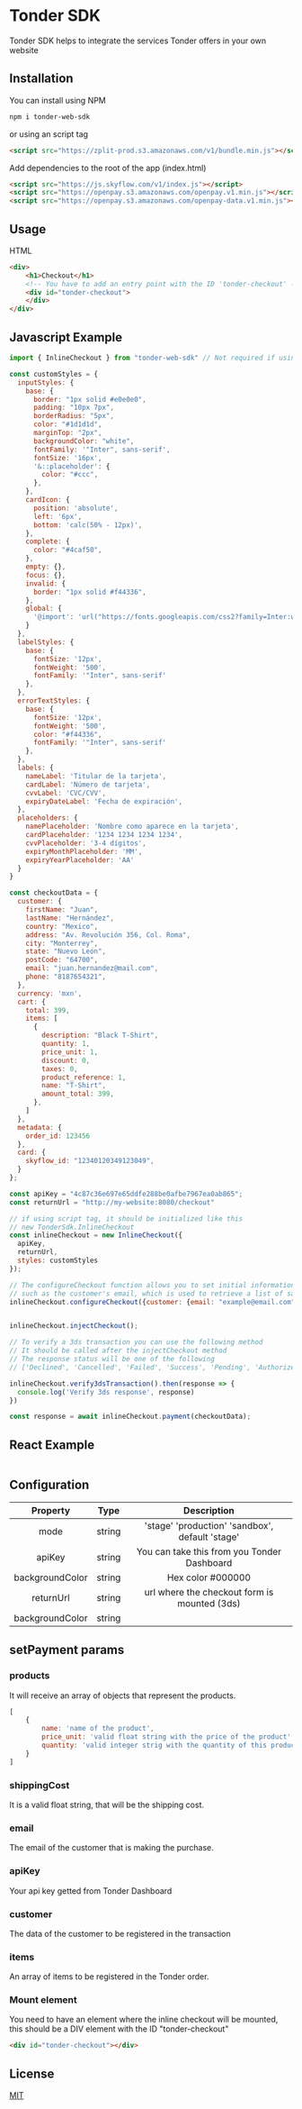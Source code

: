 # Tonder SDK

Tonder SDK helps to integrate the services Tonder offers in your own website

## Installation

You can install using NPM
```bash
npm i tonder-web-sdk
```

or using an script tag
```html
<script src="https://zplit-prod.s3.amazonaws.com/v1/bundle.min.js"></script>
```

Add dependencies to the root of the app (index.html)
```html
<script src="https://js.skyflow.com/v1/index.js"></script>
<script src="https://openpay.s3.amazonaws.com/openpay.v1.min.js"></script>
<script src="https://openpay.s3.amazonaws.com/openpay-data.v1.min.js"></script>
```

## Usage
HTML
```html
<div>
    <h1>Checkout</h1>
    <!-- You have to add an entry point with the ID 'tonder-checkout' -->
    <div id="tonder-checkout">
    </div>
</div>
```
## Javascript Example
```javascript
import { InlineCheckout } from "tonder-web-sdk" // Not required if using script tag
```


```javascript
const customStyles = {
  inputStyles: {
    base: {
      border: "1px solid #e0e0e0",
      padding: "10px 7px",
      borderRadius: "5px",
      color: "#1d1d1d",
      marginTop: "2px",
      backgroundColor: "white",
      fontFamily: '"Inter", sans-serif',
      fontSize: '16px',
      '&::placeholder': {
        color: "#ccc",
      },
    },
    cardIcon: {
      position: 'absolute',
      left: '6px',
      bottom: 'calc(50% - 12px)',
    },
    complete: {
      color: "#4caf50",
    },
    empty: {},
    focus: {},
    invalid: {
      border: "1px solid #f44336",
    },
    global: {
      '@import': 'url("https://fonts.googleapis.com/css2?family=Inter:wght@300;400;500;700&display=swap")',
    }
  },
  labelStyles: {
    base: {
      fontSize: '12px',
      fontWeight: '500',
      fontFamily: '"Inter", sans-serif'
    },
  },
  errorTextStyles: {
    base: {
      fontSize: '12px',
      fontWeight: '500',
      color: "#f44336",
      fontFamily: '"Inter", sans-serif'
    },
  },
  labels: {
    nameLabel: 'Titular de la tarjeta',
    cardLabel: 'Número de tarjeta',
    cvvLabel: 'CVC/CVV',
    expiryDateLabel: 'Fecha de expiración',
  },
  placeholders: {
    namePlaceholder: 'Nombre como aparece en la tarjeta',
    cardPlaceholder: '1234 1234 1234 1234',
    cvvPlaceholder: '3-4 dígitos',
    expiryMonthPlaceholder: 'MM',
    expiryYearPlaceholder: 'AA'
  }
}

const checkoutData = {
  customer: {
    firstName: "Juan",
    lastName: "Hernández",
    country: "Mexico",
    address: "Av. Revolución 356, Col. Roma",
    city: "Monterrey",
    state: "Nuevo León",
    postCode: "64700",
    email: "juan.hernandez@mail.com",
    phone: "8187654321",
  },
  currency: 'mxn',
  cart: {
    total: 399,
    items: [
      {
        description: "Black T-Shirt",
        quantity: 1,
        price_unit: 1,
        discount: 0,
        taxes: 0,
        product_reference: 1,
        name: "T-Shirt",
        amount_total: 399,
      },
    ]
  },
  metadata: {
    order_id: 123456
  },
  card: {
    skyflow_id: "12340120349123049",
  }
};

const apiKey = "4c87c36e697e65ddfe288be0afbe7967ea0ab865";
const returnUrl = "http://my-website:8080/checkout"

// if using script tag, it should be initialized like this
// new TonderSdk.InlineCheckout
const inlineCheckout = new InlineCheckout({
  apiKey,
  returnUrl,
  styles: customStyles
});

// The configureCheckout function allows you to set initial information, 
// such as the customer's email, which is used to retrieve a list of saved cards.
inlineCheckout.configureCheckout({customer: {email: "example@email.com"}});


inlineCheckout.injectCheckout();

// To verify a 3ds transaction you can use the following method
// It should be called after the injectCheckout method
// The response status will be one of the following
// ['Declined', 'Cancelled', 'Failed', 'Success', 'Pending', 'Authorized']

inlineCheckout.verify3dsTransaction().then(response => {
  console.log('Verify 3ds response', response)
})

const response = await inlineCheckout.payment(checkoutData);
```

## React Example
```javascript
```

## Configuration
| Property        | Type          | Description                                         |
|:---------------:|:-------------:|:---------------------------------------------------:|
| mode            | string        | 'stage' 'production' 'sandbox', default 'stage'     |
| apiKey          | string        | You can take this from you Tonder Dashboard         |
| backgroundColor | string        | Hex color #000000                                   |
| returnUrl       | string        | url where the checkout form is mounted (3ds)         |
| backgroundColor | string        |                                                     |

## setPayment params
### products
It will receive an array of objects that represent the products.
```javascript
[
    {
        name: 'name of the product',
        price_unit: 'valid float string with the price of the product',
        quantity: 'valid integer strig with the quantity of this product',
    }
]
```
### shippingCost
It is a valid float string, that will be the shipping cost.

### email
The email of the customer that is making the purchase.

### apiKey
Your api key getted from Tonder Dashboard

### customer
The data of the customer to be registered in the transaction

### items
An array of items to be registered in the Tonder order.

### Mount element
You need to have an element where the inline checkout will be mounted, this should be a DIV element with the ID "tonder-checkout"

```html
<div id="tonder-checkout"></div>
```
## License

[MIT](https://choosealicense.com/licenses/mit/)